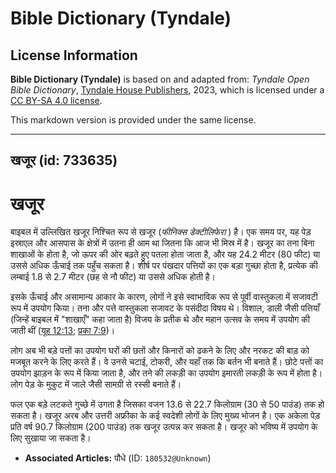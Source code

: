# Bible Dictionary (Tyndale)

## License Information

**Bible Dictionary (Tyndale)** is based on and adapted from: _Tyndale Open Bible Dictionary_, [Tyndale House Publishers](https://tyndaleopenresources.com/), 2023, which is licensed under a [CC BY-SA 4.0 license](https://creativecommons.org/licenses/by-sa/4.0/legalcode.en).

This markdown version is provided under the same license.



--------------------------------

## खजूर (id: 733635)

खजूर
====

बाइबल में उल्लिखित खजूर निश्चित रूप से खजूर (*फीनिक्स डेक्टीलिफेरा* ) है। एक समय पर, यह पेड़ इस्राएल और आसपास के क्षेत्रों में उतना ही आम था जितना कि आज भी मिस्र में है। खजूर का तना बिना शाखाओं के होता है, जो ऊपर की ओर बढ़ते हुए पतला होता जाता है, और यह 24\.2 मीटर (80 फीट) या उससे अधिक ऊँचाई तक पहुँच सकता है। शीर्ष पर पंखदार पत्तियों का एक बड़ा गुच्छा होता है, प्रत्येक की लम्बाई 1\.8 से 2\.7 मीटर (छह से नौ फीट) या उससे अधिक होती है।

इसके ऊँचाई और असामान्य आकार के कारण, लोगों ने इसे स्वाभाविक रूप से पूर्वी वास्तुकला में सजावटी रूप में उपयोग किया। तना और पत्ते वास्तुकला सजावट के पसंदीदा विषय थे। विशाल, डाली जैसी पत्तियाँ (जिन्हें बाइबल में "शाखाएँ" कहा जाता है) विजय के प्रतीक थे और महान उत्सव के समय में उपयोग की जाती थीं ([यूह 12:13](https://ref.ly/John12:13); [प्रका 7:9](https://ref.ly/Rev7:9))।

लोग अब भी बड़े पत्तों का उपयोग घरों की छतों और किनारों को ढकने के लिए और नरकट की बाड़ को मजबूत करने के लिए करते हैं। वे उनसे चटाई, टोकरी, और यहाँ तक कि बर्तन भी बनाते हैं। छोटे पत्तों का उपयोग झाड़न के रूप में किया जाता है, और तने की लकड़ी का उपयोग इमारती लकड़ी के रूप में होता है। लोग पेड़ के मुकुट में जाले जैसी सामग्री से रस्सी बनाते हैं।

फल एक बड़े लटकते गुच्छे में उगता है जिसका वजन 13\.6 से 22\.7 किलोग्राम (30 से 50 पाउंड) तक हो सकता है। खजूर अरब और उत्तरी अफ्रीका के कई स्वदेशी लोगों के लिए मुख्य भोजन है। एक अकेला पेड़ प्रति वर्ष 90\.7 किलोग्राम (200 पाउंड) तक खजूर उत्पन्न कर सकता है। खजूर को भविष्य में उपयोग के लिए सुखाया जा सकता है।

* **Associated Articles:** पौधे (ID: `180532@Unknown`)

